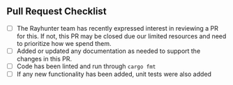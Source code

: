 ## Pull Request Checklist

- [ ] The Rayhunter team has recently expressed interest in reviewing a PR for this. If not, this PR may be closed due our limited resources and need to prioritize how we spend them.
- [ ] Added or updated any documentation as needed to support the changes in this PR.
- [ ] Code has been linted and run through `cargo fmt`
- [ ] If any new functionality has been added, unit tests were also added
